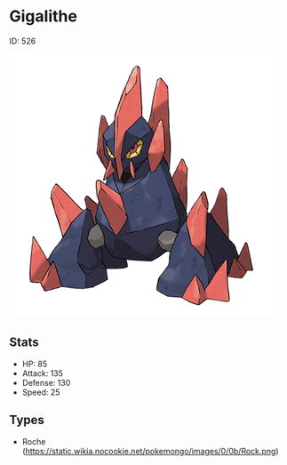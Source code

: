 # Gigalithe


ID: 526

![](https://raw.githubusercontent.com/PokeAPI/sprites/master/sprites/pokemon/other/official-artwork/526.png "Gigalithe")

## Stats


 - HP: 85
 - Attack: 135
 - Defense: 130
 - Speed: 25

## Types


 - Roche (https://static.wikia.nocookie.net/pokemongo/images/0/0b/Rock.png)
